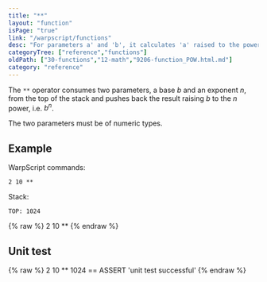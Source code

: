 ```yaml
---
title: "**"
layout: "function"
isPage: "true"
link: "/warpscript/functions"
desc: "For parameters a' and 'b', it calculates 'a' raised to the power 'b"
categoryTree: ["reference","functions"]
oldPath: ["30-functions","12-math","9206-function_POW.html.md"]
category: "reference"
---
```

 

The `**` operator consumes two parameters, a base *b* and an exponent *n*, from the top of the stack and pushes back the result raising *b* to the *n* power, i.e. *b<sup>n</sup>*.

The two parameters must be of numeric types.


## Example ##

WarpScript commands:

    2 10 **

Stack: 

    TOP: 1024


{% raw %}
<warp10-warpscript-widget backend="{{backend}}"  exec-endpoint="{{execEndpoint}}">2 10 **
</warp10-warpscript-widget>
{% endraw %}    


## Unit test ##

{% raw %}
<warp10-warpscript-widget backend="{{backend}}"  exec-endpoint="{{execEndpoint}}">2 10 **
1024 == ASSERT
'unit test successful'
</warp10-warpscript-widget>
{% endraw %}        
